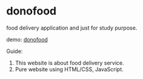 # donofood
food delivery application and just for study purpose.


demo: [donofood](https://donoghli.github.io/donofood/.)

Guide:
1. This website is about food delivery service.
2. Pure website using HTML/CSS, JavaScript. 
